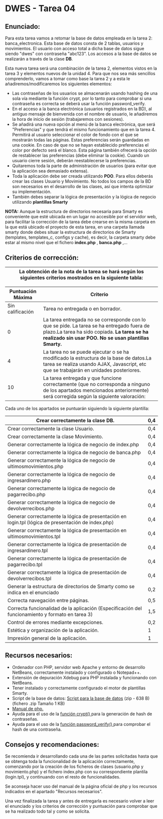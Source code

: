 #  DWES - Tarea 04

## Enunciado:

Para esta tarea vamos a retomar la base de datos empleada en la tarea 2: banca\_electronica. Esta base de datos consta de 2 tablas, usuarios y movimientos. El usuario con acceso total a dicha base de datos sigue siendo &quot;dwes&quot; con contraseña &quot;abc123&quot;. Los accesos a la base de datos se realizarán a través de la clase  **DB**.

Esta nueva tarea será una combinación de la tarea 2, elementos vistos en la tarea 3 y elementos nuevos de la unidad 4. Para que nos sea más sencillos comprenderlo, vamos a tomar como base la tarea 2 y a esta le añadiremos/modificaremos los siguientes elementos:

- Las contraseñas de los usuarios se almacenarán usando hashing de una sola vía mediante la función crypt, por lo tanto para comprobar si una contraseña es correcta se deberá usar la función password\_verify.
- En el acceso a la banca electrónica (usuarios registrados en la BD), al antiguo mensaje de bienvenida con el nombre de usuario, le añadiremos la hora de inicio de sesión (trabajaremos con sesiones).
- Se añadirá una nueva opción al menú de la banca electrónica, que será &quot;Preferencias&quot; y que tendrá el mismo funcionamiento que en la tarea 4. Permitirá al usuario seleccionar el color de fondo con el que se mostrarán todas las páginas. Estas preferencias serán guardadas en una cookie. En caso de que no se hayan establecido preferencias el color por defecto será el blanco. Esta página también ofrecerá la opción de restablecer las preferencias (debe eliminar la cookie). Cuando un usuario cierre sesión, deberán reestablecerse la preferencias.
- Quitaremos toda la parte de administración de usuarios (para evitar que la aplicación sea demasiado extensa).
- Toda la aplicación debe ser creada utilizando  **POO**. Para ellos deberás crear las clases Usuario y Movimiento. No todos los campos de la BD son necesarios en el desarrollo de las clases, así que intenta optimizar su implementación.
- También debes separar la lógica de presentación y la lógica de negocio utilizando  **plantillas Smarty**

**NOTA:**  Aunque la estructura de directorios necesaria para Smarty es conveniente que esté ubicada en un lugar no accesible por el servidor web, para facilitar la corrección de la tarea debe crearse en la misma carpeta en la que está ubicado el proyecto de esta tarea, en una carpeta llamada smarty donde debes situar la estructura de directorios de Smarty (templates, templates\_c, configs y cache), es decir, la carpeta smarty debe estar  al mismo nivel que el fichero  **index.php** ,  **banca.php** ,...


## Criterios de corrección:

|La obtención de la nota de la tarea se hará según los siguientes criterios mostrados en la siguiente tabla:|
|---|

| **Puntuación Máxima** | **Criterio** |
|---|---|
|  Sin calificación | Tarea no entregada o en borrador. |
| 0  |La tarea entregada no se corresponde con lo que se  pide. La tarea se ha entregado fuera de plazo.La tarea ha sido copiada. **La tarea se ha realizado sin usar POO. No se usan plantillas Smarty.**|
| 4  |La tarea no se puede ejecutar o se ha modificado la estructura de la base de datos.La tarea se realiza usando AJAX, Javascript, etc que se trabajarán en unidades posteriores.|
| 10 |La tarea entregada y que funcione correctamente (que no corresponda a ninguno de los apartados mencionados anteriormente) será corregida según la siguiente valoración:|

Cada uno de los apartados se puntuarán siguiendo la siguiente plantilla:

| Crear correctamente la clase DB. | 0,4 |
| --- | --- |
| Crear correctamente la clase Usuario. | 0,4 |
| Crear correctamente la clase Movimiento. | 0,4 |
| Generar correctamente la lógica de negocio de index.php | 0,4 |
| Generar correctamente la lógica de negocio de banca.php | 0,4 |
| Generar correctamente la lógica de negocio de  ultimosmovimientos.php | 0,4 |
| Generar correctamente la lógica de negocio de ingresardinero.php | 0,4 |
| Generar correctamente la lógica de negocio de pagarrecibo.php | 0,4 |
| Generar correctamente la lógica de negocio de devolverrecibos.php | 0,4 |
| Generar correctamente la lógica de presentación en login.tpl (lógica de presentación de index.php) | 0,4 |
| Generar correctamente la lógica de presentación en  ultimosmovimientos.tpl | 0,4 |
| Generar correctamente la lógica de presentación de ingresardinero.tpl | 0,4 |
| Generar correctamente la lógica de presentación de pagarrecibo.tpl | 0,4 |
| Generar correctamente la lógica de presentación de devolverrecibos.tpl | 0,4 |
| Generar la estructura de directorios de Smarty como se indica en el enunciado | 0,2 |
| Correcta navegación entre páginas. | 0,5 |
| Correcta funcionalidad de la aplicación (Especificación del funcionamiento y formato en tarea 3) | 1,5 |
| Control de errores mediante excepciones. | 0,2 |
| Estética y organización de la aplicación. | 1 |
| Impresión general de la aplicación. | 1 |

  
## Recursos necesarios:

- Ordenador con PHP, servidor web Apache y entorno de desarrollo NetBeans, correctamente instalado y configurado o Notepad++.
- Extensión de depuración Xdebug para PHP instalada y funcionando con NetBeans.
- Tener instalado y correctamente configurado el motor de plantillas Smarty.
- Script de la base de datos:   [Script para la base de datos](http://www.juntadeandalucia.es/educacion/gestionafp/datos/tareas/DAW/DWES_14076/2015-16/DAW_DWES_5_2015-16_Individual__757075/banca_electronica.zip) (zip - 638 B)  (fichero .zip Tamaño 1 KB)
- [Manual de php.](http://es1.php.net/manual/es/index.php)
- Ayuda para el uso de la [ función crypt() ](http://php.net/manual/es/function.crypt.php)para la generación de hash de contraseñas.
- Ayuda para el uso de la  [función password\_verify() ](http://php.net/manual/es/function.password-verify.php)para comprobar el hash de una contraseña.

## Consejos y recomendaciones:

Se recomienda ir desarrollando cada una de las partes solicitadas hasta que se obtenga toda la funcionalidad de la aplicación correctamente, comenzando por la creación de los ficheros de clases (usuario.php y movimiento.php) y el fichero index.php con su correspondiente plantila (login.tpl), y continuando con el resto de funcionalidades.

Se aconseja hacer uso del manual de la página oficial de php y los recursos indicados en el apartado &quot;Recursos necesarios&quot;.

Una vez finalizada la tarea y antes de entregarla es necesario volver a leer el enunciado y los criterios de corrección y puntuación para comprobar que se ha realizado todo tal y como se solicita.


